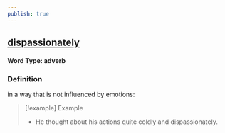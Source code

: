 ```yaml
---
publish: true
---
```

## [dispassionately](https://dictionary.cambridge.org/dictionary/english/dispassionately)

#### Word Type: adverb
### Definition
in a way that is not influenced by emotions:

>[!example] Example
> - He thought about his actions quite coldly and dispassionately.
